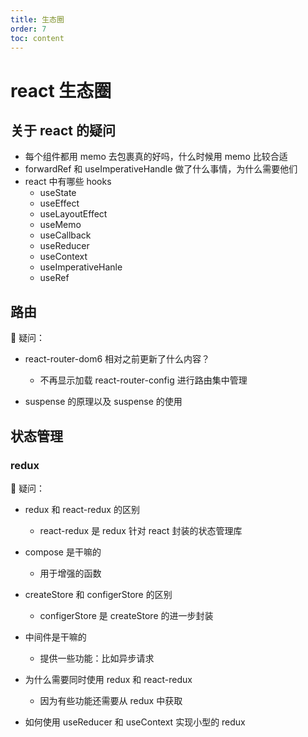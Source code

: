 ```yaml
---
title: 生态圈
order: 7
toc: content
---
```


# react 生态圈

## 关于 react 的疑问

- 每个组件都用 memo 去包裹真的好吗，什么时候用 memo 比较合适
- forwardRef 和 useImperativeHandle 做了什么事情，为什么需要他们
- react 中有哪些 hooks
  - useState
  - useEffect
  - useLayoutEffect
  - useMemo
  - useCallback
  - useReducer
  - useContext
  - useImperativeHanle
  - useRef

## 路由

🤔️ 疑问：

- react-router-dom6 相对之前更新了什么内容？

  - 不再显示加载 react-router-config 进行路由集中管理

- suspense 的原理以及 suspense 的使用

## 状态管理

### redux

🤔️ 疑问：

- redux 和 react-redux 的区别
  - react-redux 是 redux 针对 react 封装的状态管理库
- compose 是干嘛的
  - 用于增强的函数
- createStore 和 configerStore 的区别
  - configerStore 是 createStore 的进一步封装
- 中间件是干嘛的
  - 提供一些功能：比如异步请求
- 为什么需要同时使用 redux 和 react-redux

  - 因为有些功能还需要从 redux 中获取

- 如何使用 useReducer 和 useContext 实现小型的 redux
